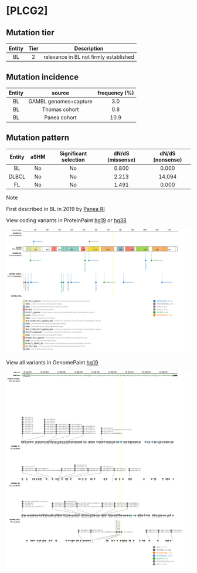 # [PLCG2]

## Mutation tier

|Entity|Tier|Description                           |
|:------:|:----:|--------------------------------------|
|BL    |2   |relevance in BL not firmly established|
## Mutation incidence

|Entity|source               |frequency (%)|
|:------:|:---------------------:|:-------------:|
|BL    |GAMBL genomes+capture| 3.0         |
|BL    |Thomas cohort        | 0.8         |
|BL    |Panea cohort         |10.9         |

## Mutation pattern

|Entity|aSHM|Significant selection|dN/dS (missense)|dN/dS (nonsense)|
|:------:|:----:|:---------------------:|:----------------:|:----------------:|
|BL    |No  |No                   |0.800           | 0.000          |
|DLBCL |No  |No                   |2.213           |14.094          |
|FL    |No  |No                   |1.491           | 0.000          |


> [!NOTE]
> First described in BL in 2019 by [Panea RI](https://pubmed.ncbi.nlm.nih.gov/31558468)

View coding variants in ProteinPaint [hg19](https://www.bcgsc.ca/downloads/morinlab/GAMBL/test/genes/PLCG2_protein.html)  or [hg38](https://www.bcgsc.ca/downloads/morinlab/GAMBL/test/genes/PLCG2_protein_hg38.html)

![image](images/proteinpaint/PLCG2_NM_002661.svg)

View all variants in GenomePaint [hg19](https://www.bcgsc.ca/downloads/morinlab/GAMBL/test/genes/PLCG2.html)

![image](images/proteinpaint/PLCG2.svg)
